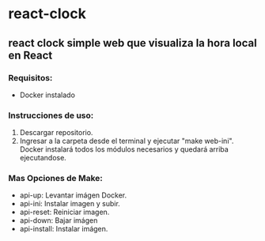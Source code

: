 # react-clock
## react clock simple web que visualiza la hora local en React

### Requisitos:

- Docker instalado

### Instrucciones de uso:

1. Descargar repositorio. <br/>
2. Ingresar a la carpeta desde el terminal y ejecutar "make web-ini". Docker instalará todos los módulos necesarios y quedará arriba ejecutandose.<br/>


### Mas Opciones de Make:
- api-up: Levantar imágen Docker.
- api-ini: Instalar imagen y subir.
- api-reset: Reiniciar imagen.
- api-down: Bajar imágen
- api-install: Instalar imágen.
